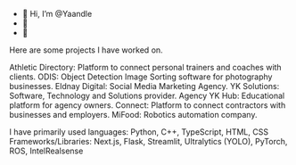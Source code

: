 - 👋 Hi, I’m @Yaandle
- 🌱 
- 💞 



Here are some projects I have worked on.

Athletic Directory: Platform to connect personal trainers and coaches with clients.
ODIS: Object Detection Image Sorting software for photography businesses.
Eldnay Digital: Social Media Marketing Agency.
YK Solutions: Software, Technology and Solutions provider.
Agency YK Hub: Educational platform for agency owners.
Connect: Platform to connect contractors with businesses and employers.
MiFood: Robotics automation company.

I have primarily used languages: Python, C++, TypeScript, HTML, CSS
Frameworks/Libraries: Next.js, Flask, Streamlit, Ultralytics (YOLO), PyTorch, ROS, IntelRealsense
